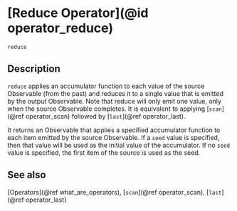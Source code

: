 # [Reduce Operator](@id operator_reduce)

```@docs
reduce
```

## Description

`reduce` applies an accumulator function to each value of the source Observable (from the past) and reduces it to a single value that is emitted by the output Observable. Note that reduce will only emit one value, only when the source Observable completes. It is equivalent to applying [`scan`](@ref operator_scan) followed by [`last`](@ref operator_last).

It returns an Observable that applies a specified accumulator function to each item emitted by the source Observable. If a `seed` value is specified, then that value will be used as the initial value of the accumulator. If no `seed` value is specified, the first item of the source is used as the seed.

## See also

[Operators](@ref what_are_operators), [`scan`](@ref operator_scan), [`last`](@ref operator_last)
